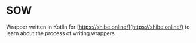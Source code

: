 # SOW
Wrapper written in Kotlin for [https://shibe.online/](https://shibe.online/) to learn about the process of writing 
wrappers.